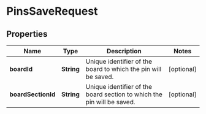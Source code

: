 

# PinsSaveRequest

## Properties

Name | Type | Description | Notes
------------ | ------------- | ------------- | -------------
**boardId** | **String** | Unique identifier of the board to which the pin will be saved. |  [optional]
**boardSectionId** | **String** | Unique identifier of the board section to which the pin will be saved. |  [optional]




